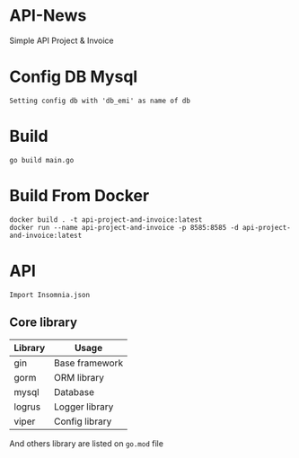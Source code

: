 # API-News

Simple API Project & Invoice

# Config DB Mysql
```console
Setting config db with 'db_emi' as name of db
```

# Build
```console
go build main.go
```

# Build From Docker
```console
docker build . -t api-project-and-invoice:latest
docker run --name api-project-and-invoice -p 8585:8585 -d api-project-and-invoice:latest
```

# API
```console
Import Insomnia.json
```

## Core library

Library | Usage
-- | --
gin | Base framework
gorm | ORM library
mysql | Database
logrus | Logger library
viper | Config library

And others library are listed on `go.mod` file

